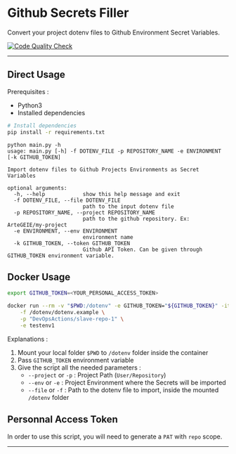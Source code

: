 # Github Secrets Filler

Convert your project dotenv files to Github Environment Secret Variables.

[![Code Quality Check](https://github.com/DevOpsActions/github-secrets-filler/actions/workflows/code-quality.yml/badge.svg)](https://github.com/DevOpsActions/github-secrets-filler/actions/workflows/code-quality.yml)

---

## Direct Usage

Prerequisites :
 - Python3
 - Installed dependencies

```bash
# Install dependencies
pip install -r requirements.txt
```

```raw
python main.py -h
usage: main.py [-h] -f DOTENV_FILE -p REPOSITORY_NAME -e ENVIRONMENT [-k GITHUB_TOKEN]

Import dotenv files to Github Projects Environments as Secret Variables

optional arguments:
  -h, --help            show this help message and exit
  -f DOTENV_FILE, --file DOTENV_FILE
                        path to the input dotenv file
  -p REPOSITORY_NAME, --project REPOSITORY_NAME
                        path to the github repository. Ex: ArteGEIE/my-project
  -e ENVIRONMENT, --env ENVIRONMENT
                        environment name
  -k GITHUB_TOKEN, --token GITHUB_TOKEN
                        Github API Token. Can be given through GITHUB_TOKEN environment variable.
```

## Docker Usage

```bash
export GITHUB_TOKEN=<YOUR_PERSONAL_ACCESS_TOKEN>

docker run --rm -v "$PWD:/dotenv" -e GITHUB_TOKEN="${GITHUB_TOKEN}" -it secrets-filler:latest \
    -f /dotenv/dotenv.example \
    -p "DevOpsActions/slave-repo-1" \
    -e testenv1
```

Explanations :
  1. Mount your local folder `$PWD` to `/dotenv` folder inside the container
  2. Pass `GITHUB_TOKEN` environment variable
  3. Give the script all the needed parameters :
     - `--project` or `-p` : Project Path (`User/Repository`)
     - `--env` or `-e` : Project Environment where the Secrets will be imported
     - `--file` or `-f` : Path to the dotenv file to import, inside the mounted `/dotenv` folder


## Personnal Access Token

In order to use this script, you will need to generate a `PAT` with `repo` scope.

---